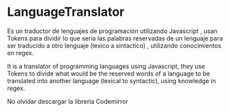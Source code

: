# LanguageTranslator

Es un traductor de lenguajes de programación utilizando Javascript , usan Tokens para dividir lo que seria las palabras reservadas de un lenguaje para ser traducido a otro lenguaje (lexico a sintactico) , utilizando conocimientos en regex.

It is a translator of programming languages ​​using Javascript, they use Tokens to divide what would be the reserved words of a language to be translated into another language (lexical to syntactic), using knowledge in regex.

No olvidar descargar la libreria Codemirror
